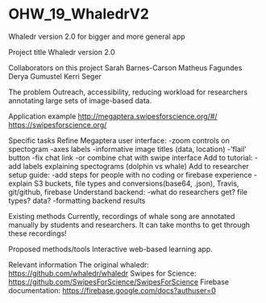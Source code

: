 # OHW_19_WhaledrV2
Whaledr version 2.0 for bigger and more general app 

Project title
Whaledr version 2.0 

Collaborators on this project
Sarah Barnes-Carson
Matheus Fagundes
Derya Gumustel
Kerri Seger

The problem
Outreach, accessibility, reducing workload for researchers annotating large sets of image-based data.

Application example
http://megaptera.swipesforscience.org/#/
https://swipesforscience.org/

Specific tasks
Refine Megaptera user interface:
  -zoom controls on spectogram
  -axes labels
  -informative image titles (data, location)
  -'flail' button
  -fix chat link
  -or combine chat with swipe interface
Add to tutorial:
  -add labels explaining spectograms (dolphin vs whale)
Add to researcher setup guide:
  -add steps for people with no coding or firebase experience
  -explain S3 buckets, file types and conversions(base64, .json), Travis, git/github, firebase
Understand backend:
  -what do researchers get? file types? data?
  -formatting backend results

Existing methods
Currently, recordings of whale song are annotated manually by students and researchers. It can take months to get through these recordings! 

Proposed methods/tools
Interactive web-based learning app.

Relevant information
The original whaledr:
https://github.com/whaledr/whaledr
Swipes for Science:
https://github.com/SwipesForScience/SwipesForScience
Firebase documentation:
https://firebase.google.com/docs?authuser=0


